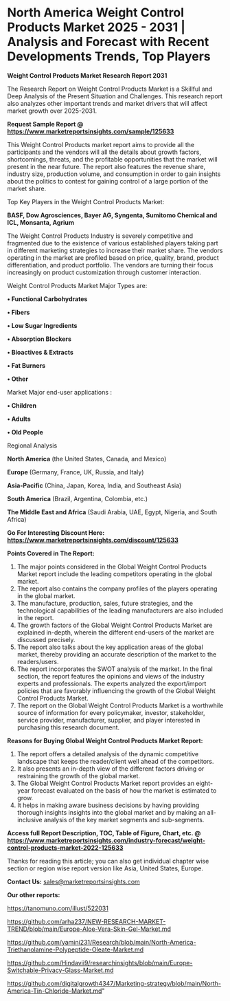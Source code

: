 # North America Weight Control Products Market 2025 - 2031 | Analysis and Forecast with Recent Developments Trends, Top Players

<strong>Weight Control Products Market Research Report 2031</strong>

The Research Report on Weight Control Products Market is a Skillful and Deep Analysis of the Present Situation and Challenges. This research report also analyzes other important trends and market drivers that will affect market growth over 2025-2031.

<strong>Request Sample Report @ <a href=https://www.marketreportsinsights.com/sample/125633>https://www.marketreportsinsights.com/sample/125633</a></strong>

This Weight Control Products market report aims to provide all the participants and the vendors will all the details about growth factors, shortcomings, threats, and the profitable opportunities that the market will present in the near future. The report also features the revenue share, industry size, production volume, and consumption in order to gain insights about the politics to contest for gaining control of a large portion of the market share.

Top Key Players in the Weight Control Products Market:

<strong>BASF, Dow Agrosciences, Bayer AG, Syngenta, Sumitomo Chemical and ICL, Monsanta, Agrium</strong>

The Weight Control Products Industry is severely competitive and fragmented due to the existence of various established players taking part in different marketing strategies to increase their market share. The vendors operating in the market are profiled based on price, quality, brand, product differentiation, and product portfolio. The vendors are turning their focus increasingly on product customization through customer interaction.

Weight Control Products Market Major Types are:

<strong>• Functional Carbohydrates

• Fibers

• Low Sugar Ingredients

• Absorption Blockers

• Bioactives & Extracts

• Fat Burners

• Other</strong>

Market Major end-user applications :

<strong>• Children

• Adults

• Old People</strong>

Regional Analysis

</u><strong><b>North America</b></strong> (the United States, Canada, and Mexico)

<strong><b>Europe </b></strong>(Germany, France, UK, Russia, and Italy)

<strong><b>Asia-Pacific</b></strong> (China, Japan, Korea, India, and Southeast Asia)

<strong><b>South America</b></strong> (Brazil, Argentina, Colombia, etc.)

<strong><b>The Middle East and Africa</b></strong> (Saudi Arabia, UAE, Egypt, Nigeria, and South Africa)

<strong>Go For Interesting Discount Here: <a href=https://www.marketreportsinsights.com/discount/125633>https://www.marketreportsinsights.com/discount/125633</a></strong>

<strong>Points Covered in The Report:</strong>
<ol>
  <li>The major points considered in the Global Weight Control Products Market report include the leading competitors operating in the global market.</li>
  <li>The report also contains the company profiles of the players operating in the global market.</li>
  <li>The manufacture, production, sales, future strategies, and the technological capabilities of the leading manufacturers are also included in the report.</li>
  <li>The growth factors of the Global Weight Control Products Market are explained in-depth, wherein the different end-users of the market are discussed precisely.</li>
  <li>The report also talks about the key application areas of the global market, thereby providing an accurate description of the market to the readers/users.</li>
  <li>The report incorporates the SWOT analysis of the market. In the final section, the report features the opinions and views of the industry experts and professionals. The experts analyzed the export/import policies that are favorably influencing the growth of the Global Weight Control Products Market.</li>
  <li>The report on the Global Weight Control Products Market is a worthwhile source of information for every policymaker, investor, stakeholder, service provider, manufacturer, supplier, and player interested in purchasing this research document.</li>
</ol>
<strong>Reasons for Buying Global Weight Control Products Market Report:</strong>

<ol>
  <li>The report offers a detailed analysis of the dynamic competitive landscape that keeps the reader/client well ahead of the competitors.</li>
  <li>It also presents an in-depth view of the different factors driving or restraining the growth of the global market.</li>
  <li>The Global Weight Control Products Market report provides an eight-year forecast evaluated on the basis of how the market is estimated to grow.</li>
  <li>It helps in making aware business decisions by having providing thorough insights insights into the global market and by making an all-inclusive analysis of the key market segments and sub-segments.</li>
</ol>
<strong>Access full Report Description, TOC, Table of Figure, Chart, etc. @ <a href=https://www.marketreportsinsights.com/industry-forecast/weight-control-products-market-2022-125633>https://www.marketreportsinsights.com/industry-forecast/weight-control-products-market-2022-125633</a></strong>


Thanks for reading this article; you can also get individual chapter wise section or region wise report version like Asia, United States, Europe.

<strong>Contact Us:</strong>
sales@marketreportsinsights.com

<strong>Our other reports:</strong>

<a href=https://tanomuno.com/illust/522031>https://tanomuno.com/illust/522031</a>

<a href=https://github.com/arha237/NEW-RESEARCH-MARKET-TREND/blob/main/Europe-Aloe-Vera-Skin-Gel-Market.md>https://github.com/arha237/NEW-RESEARCH-MARKET-TREND/blob/main/Europe-Aloe-Vera-Skin-Gel-Market.md</a>

<a href=https://github.com/yamini231/Research/blob/main/North-America-Triethanolamine-Polypeptide-Oleate-Market.md>https://github.com/yamini231/Research/blob/main/North-America-Triethanolamine-Polypeptide-Oleate-Market.md</a>

<a href=https://github.com/Hindavii9/researchinsights/blob/main/Europe-Switchable-Privacy-Glass-Market.md>https://github.com/Hindavii9/researchinsights/blob/main/Europe-Switchable-Privacy-Glass-Market.md</a>

<a href=https://github.com/digitalgrowth4347/Marketing-strategy/blob/main/North-America-Tin-Chloride-Market.md>https://github.com/digitalgrowth4347/Marketing-strategy/blob/main/North-America-Tin-Chloride-Market.md</a>"
